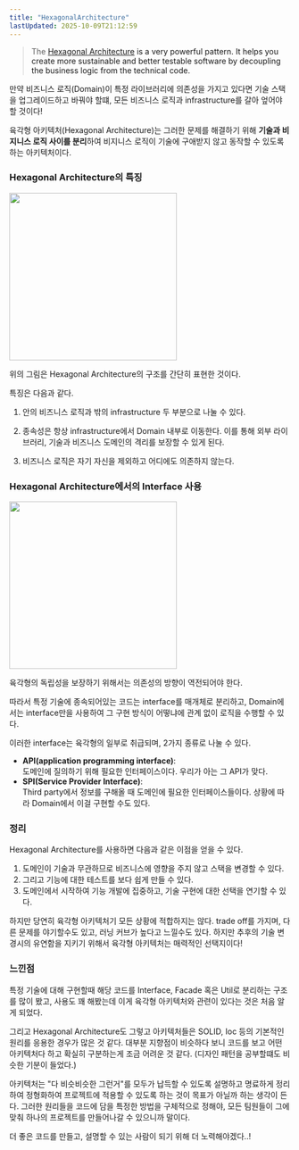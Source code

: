 ```yaml
---
title: "HexagonalArchitecture"
lastUpdated: 2025-10-09T21:12:59
---
```


> The  <a href="https://beyondxscratch.com/2017/08/19/hexagonal-architecture-the-practical-guide-for-a-clean-architecture">Hexagonal Architecture<a/> is a very powerful pattern. It helps you create more sustainable and better testable software by decoupling the business logic from the technical code.

만약 비즈니스 로직(Domain)이 특정 라이브러리에 의존성을 가지고 있다면 기술 스택을 업그레이드하고 바꿔야 할떄, 모든 비즈니스 로직과 infrastructure를 갈아 엎어야 할 것이다!

육각형 아키텍처(Hexagonal Architecture)는 그러한 문제를 해결하기 위해 **기술과 비지니스 로직 사이를 분리**하여 비지니스 로직이 기술에 구애받지 않고 동작할 수 있도록 하는 아키텍처이다.

### Hexagonal Architecture의 특징

<img height=300px src="https://beyondxscratch.com/wp-content/uploads/2020/08/overview-of-a-hexagonal-architecture.png">

위의 그림은 Hexagonal Architecture의 구조를 간단히 표현한 것이다.

특징은 다음과 같다.

1. 안의 비즈니스 로직과 밖의 infrastructure 두 부분으로 나눌 수 있다.

2. 종속성은 항상 infrastructure에서 Domain 내부로 이동한다. 이를 통해 외부 라이브러리, 기술과 비즈니스 도메인의 격리를 보장할 수 있게 된다.

3. 비즈니스 로직은 자기 자신을 제외하고 어디에도 의존하지 않는다.

### Hexagonal Architecture에서의 Interface 사용

<img height=300px src="https://beyondxscratch.com/wp-content/uploads/2020/08/implementation-of-the-hexagonal-architecture-1024x554.png">

육각형의 독립성을 보장하기 위해서는 의존성의 방향이 역전되어야 한다.

따라서 특정 기술에 종속되어있는 코드는 interface를 매개체로 분리하고, Domain에서는 interface만을 사용하여 그 구현 방식이 어떻냐에 관계 없이 로직을 수행할 수 있다.

이러한 interface는 육각형의 일부로 취급되며, 2가지 종류로 나눌 수 있다.

- **API(application programming interface)**:<br>도메인에 질의하기 위해 필요한 인터페이스이다. 우리가 아는 그 API가 맞다.
- **SPI(Service Provider Interface)**:<br>Third party에서 정보를 구해올 때 도메인에 필요한 인터페이스들이다. 상황에 따라 Domain에서 이걸 구현할 수도 있다.

### 정리

Hexagonal Architecture를 사용하면 다음과 같은 이점을 얻을 수 있다.

1. 도메인이 기술과 무관하므로 비즈니스에 영향을 주지 않고 스택을 변경할 수 있다.
2. 그리고 기능에 대한 테스트를 보다 쉽게 만들 수 있다.
3. 도메인에서 시작하여 기능 개발에 집중하고, 기술 구현에 대한 선택을 연기할 수 있다.

하지만 당연히 육각형 아키텍처기 모든 상황에 적합하지는 않다. trade off를 가지며, 다른 문제를 야기할수도 있고, 러닝 커브가 높다고 느낄수도 있다. 하지만 추후의 기술 변경시의 유연함을 지키기 위해서 육각형 아키텍처는 매력적인 선택지이다!

### 느낀점

특정 기술에 대해 구현할때 해당 코드를 Interface, Facade 혹은 Util로 분리하는 구조를 많이 봤고, 사용도 꽤 해봤는데 이게 육각형 아키텍처와 관련이 있다는 것은 처음 알게 되었다.

그리고 Hexagonal Architecture도 그렇고 아키텍처들은 SOLID, Ioc 등의 기본적인 원리를 응용한 경우가 많은 것 같다. 대부분 지향점이 비슷하다 보니 코드를 보고 어떤 아키텍처다 하고 확실히 구분하는게 조금 어려운 것 같다. (디자인 패턴을 공부할떄도 비슷한 기분이 들었다.)

아키텍처는 "다 비슷비슷한 그런거"를 모두가 납득할 수 있도록 설명하고 명료하게 정리하여 정형화하여 프로젝트에 적용할 수 있도록 하는 것이 목표가 아닐까 하는 생각이 든다. 그러한 원리들을 코드에 담을 특정한 방법을 구체적으로 정해야, 모든 팀원들이 그에 맞춰 하나의 프로젝트를 만들어나갈 수 있으니까 말이다.

더 좋은 코드를 만들고, 설명할 수 있는 사람이 되기 위해 더 노력해야겠다..!
